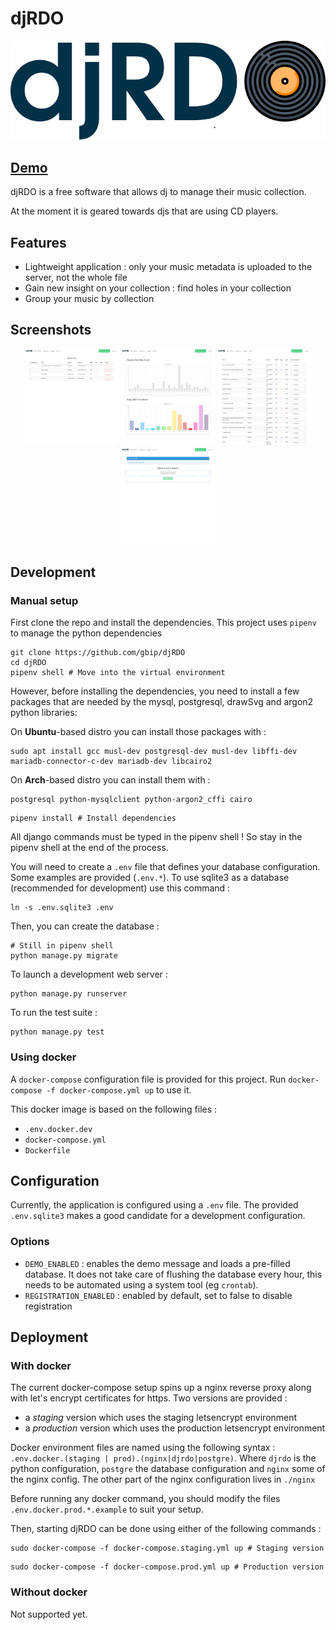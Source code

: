 # djRDO

<div href="https://demo3.djrdo.org" style="text-align:center"><img alt="djRDO banner" src="assets/banner.png" /></div>

## [Demo](https://demo3.djrdo.org)

djRDO is a free software that allows dj to manage their music collection.

At the moment it is geared towards djs that are using CD players.

## Features


* Lightweight application : only your music metadata is uploaded to the server, not the whole file
* Gain new insight on your collection : find holes in your collection
* Group your music by collection

## Screenshots
 <p align="middle">
<img href="https://github.com/gbip/djRDO/blob/master/readme_assets/collection.png?raw=true" alt="Collection view screenshot" src="https://github.com/gbip/djRDO/blob/master/readme_assets/collection.png?raw=true" width="150">
<img href="https://github.com/gbip/djRDO/blob/master/readme_assets/insights.png?raw=true" alt="Collection view screenshot" src="https://github.com/gbip/djRDO/blob/master/readme_assets/insights.png?raw=true" width="150">
<img href="https://github.com/gbip/djRDO/blob/master/readme_assets/music.png?raw=true" alt="Collection view screenshot" src="https://github.com/gbip/djRDO/blob/master/readme_assets/music.png?raw=true" width="150">
<img href="https://github.com/gbip/djRDO/blob/master/readme_assets/upload.png?raw=true" alt="Collection view screenshot" src="https://github.com/gbip/djRDO/blob/master/readme_assets/upload.png?raw=true" width="150">
</p>


## Development

### Manual setup

First clone the repo and install the dependencies.
This project uses `pipenv` to manage the python dependencies

```shell
git clone https://github.com/gbip/djRDO
cd djRDO
pipenv shell # Move into the virtual environment
```

However, before installing the dependencies, you need to install a few packages that are needed by the mysql, postgresql, drawSvg and argon2 python libraries:

On **Ubuntu**-based distro you can install those packages with :
```shell
sudo apt install gcc musl-dev postgresql-dev musl-dev libffi-dev mariadb-connector-c-dev mariadb-dev libcairo2
```    

On **Arch**-based distro you can install them with :
```shell
postgresql python-mysqlclient python-argon2_cffi cairo
```

```shell
pipenv install # Install dependencies
```

All django commands must be typed in the pipenv shell !
So stay in the pipenv shell at the end of the process.

You will need to create a `.env` file that defines your database configuration.
Some examples are provided (`.env.*`). To use sqlite3 as a database (recommended for development) use this command :

```shell
ln -s .env.sqlite3 .env
```


Then, you can create the database :

```shell
# Still in pipenv shell
python manage.py migrate
```

To launch a development web server : 

```shell
python manage.py runserver
```

To run the test suite :

```shell
python manage.py test
```

### Using docker


A `docker-compose` configuration file is provided for this project.
Run `docker-compose -f docker-compose.yml up` to use it.

This docker image is based on the following files :
* `.env.docker.dev`
* `docker-compose.yml`
* `Dockerfile`

## Configuration

Currently, the application is configured using a `.env` file. The provided `.env.sqlite3` makes a good candidate for a 
development configuration.

### Options

* `DEMO_ENABLED` : enables the demo message and loads a pre-filled database. It does not take care of flushing the database
every hour, this needs to be automated using a system tool (eg `crontab`).
* `REGISTRATION_ENABLED` : enabled by default, set to false to disable registration

## Deployment

### With docker

The current docker-compose setup spins up a nginx reverse proxy along with let's encrypt certificates for https.
Two versions are provided :
* a *staging* version which uses the staging letsencrypt environment
* a *production* version which uses the production letsencrypt environment

Docker environment files are named using the following syntax : `.env.docker.(staging | prod).(nginx|djrdo|postgre)`.
Where `djrdo` is the python configuration, `postgre` the database configuration and `nginx` some of the nginx config.
The other part of the nginx configuration lives in `./nginx`

Before running any docker command, you should modify the files `.env.docker.prod.*.example` to suit your setup.

Then, starting djRDO can be done using either of the following commands :
```shell
sudo docker-compose -f docker-compose.staging.yml up # Staging version
```

```shell
sudo docker-compose -f docker-compose.prod.yml up # Production version
```

### Without docker

Not supported yet.
